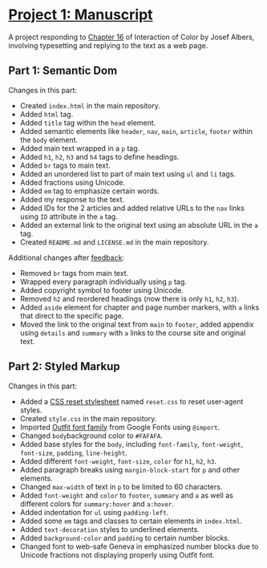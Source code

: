 <h1><a href="https://user012100.github.io/manuscript/">Project 1: Manuscript</a></h1>
<p>A project responding to <a href="https://archive.org/details/interaction-of-color-50th-anniversary-edition/page/38/mode/2up">Chapter 16</a> of Interaction of Color by Josef Albers, involving typesetting and replying to the text as a web page.</p>
<h2>Part 1: Semantic Dom</h2>
<p>Changes in this part:</p>
<ul>
  <li>Created <code>index.html</code> in the main repository.</li>
  <li>Added <code>html</code> tag.</li>
  <li>Added <code>title</code> tag within the <code>head</code> element.</li>
  <li>Added semantic elements like <code>header</code>, <code>nav</code>, <code>main</code>, <code>article</code>, <code>footer</code> within the <code>body</code> element.</li>
  <li>Added main text wrapped in a <code>p</code> tag.</li>
  <li>Added <code>h1</code>, <code>h2</code>, <code>h3</code> and <code>h4</code> tags to define headings.
  <li>Added <code>br</code> tags to main text.</li>
  <li>Added an unordered list to part of main text using <code>ul</code> and <code>li</code> tags.</li>
  <li>Added fractions using Unicode.</li>
  <li>Added <code>em</code> tag to emphasize certain words.</li>
  <li>Added my response to the text.</li>
  <li>Added IDs for the 2 articles and added relative URLs to the <code>nav</code> links using <code>ID</code> attribute in the <code>a</code> tag.</li>
  <li>Added an external link to the original text using an absolute URL in the <code>a</code> tag.</li>
  <li>Created <code>README.md</code> and <code>LICENSE.md</code> in the main repository.</li>
</ul>
<p>Additional changes after <a href="https://github.com/user012100/manuscript/issues/1">feedback</a>:</p>
<ul>
  <li>Removed <code>br</code> tags from main text.</li>
  <li>Wrapped every paragraph individually using <code>p</code> tag.</li>
  <li>Added copyright symbol to footer using Unicode.</li>
  <li>Removed <code>h2</code> and reordered headings (now there is only <code>h1</code>, <code>h2</code>, <code>h3</code>).</li>
  <li>Added <code>aside</code> element for chapter and page number markers, with <code>a</code> links that direct to the specific page.</li>
  <li>Moved the link to the original text from <code>main</code> to <code>footer</code>, added appendix using <code>details</code> and <code>summary</code> with <code>a</code> links to the course site and original text.</li>
</ul>
<h2>Part 2: Styled Markup</h2>
<p>Changes in this part:</p>
<ul>
  <li>Added a <a href="https://github.com/elad2412/the-new-css-reset">CSS reset stylesheet</a> named <code>reset.css</code> to reset user-agent styles.</li>
  <li>Created <code>style.css</code> in the main repository.</li>
  <li>Imported <a href="https://fonts.google.com/specimen/Outfit">Outfit font family</a> from Google Fonts using <code>@import</code>.</li>
  <li>Changed <code>body</code>background color to <code>#FAFAFA</code>.</li>
  <li>Added base styles for the <code>body</code>, including <code>font-family</code>, <code>font-weight</code>, <code>font-size</code>, <code>padding</code>, <code>line-height</code>.</li>
  <li>Added different <code>font-weight</code>, <code>font-size</code>, <code>color</code> for <code>h1</code>, <code>h2</code>, <code>h3</code>.</li>
  <li>Added paragraph breaks using <code>margin-block-start</code> for <code>p</code> and other elements.</li>
  <li>Changed <code>max-width</code> of text in <code>p</code> to be limited to 60 characters.</li>
  <li>Added <code>font-weight</code> and <code>color</code> to <code>footer</code>, <code>summary</code> and <code>a</code> as well as different colors for <code>summary:hover</code> and <code>a:hover</code>.</li>
  <li>Added indentation for <code>ul</code> using <code>padding-left</code>.</li>
  <li>Added some <code>em</code> tags and classes to certain elements in <code>index.html</code>.</li>
  <li>Added <code>text-decoration</code> styles to underlined elements.</li>
  <li>Added <code>background-color</code> and <code>padding</code> to certain number blocks.</li>
  <li>Changed font to web-safe Geneva in emphasized number blocks due to Unicode fractions not displaying properly using Outfit font.</li>
</ul>
